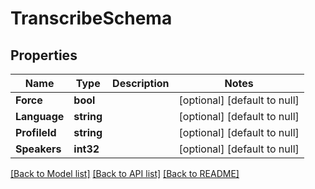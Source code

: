 # TranscribeSchema

## Properties
Name | Type | Description | Notes
------------ | ------------- | ------------- | -------------
**Force** | **bool** |  | [optional] [default to null]
**Language** | **string** |  | [optional] [default to null]
**ProfileId** | **string** |  | [optional] [default to null]
**Speakers** | **int32** |  | [optional] [default to null]

[[Back to Model list]](../README.md#documentation-for-models) [[Back to API list]](../README.md#documentation-for-api-endpoints) [[Back to README]](../README.md)


